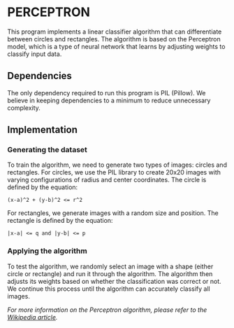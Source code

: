 # PERCEPTRON

This program implements a linear classifier algorithm that can differentiate between circles and rectangles. The algorithm is based on the Perceptron model, which is a type of neural network that learns by adjusting weights to classify input data.


## Dependencies

The only dependency required to run this program is PIL (Pillow). We believe in keeping dependencies to a minimum to reduce unnecessary complexity.

## Implementation

### Generating the dataset
To train the algorithm, we need to generate two types of images: circles and rectangles. For circles, we use the PIL library to create 20x20 images with varying configurations of radius and center coordinates. The circle is defined by the equation:
```
(x-a)^2 + (y-b)^2 <= r^2
```
For rectangles, we generate images with a random size and position. The rectangle is defined by the equation:

```
|x-a| <= q and |y-b| <= p
```

### Applying the algorithm
To test the algorithm, we randomly select an image with a shape (either circle or rectangle) and run it through the algorithm. The algorithm then adjusts its weights based on whether the classification was correct or not. We continue this process until the algorithm can accurately classify all images.

*For more information on the Perceptron algorithm, please refer to the [Wikipedia article](https://wikipedia.org/wiki/Perceptron).*
